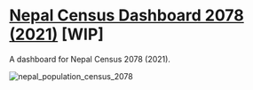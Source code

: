 # [Nepal Census Dashboard 2078 (2021)](https://rugnepal.github.io/nepalcensus2078/) [WIP]

A dashboard for Nepal Census 2078 (2021).

![nepal_population_census_2078](https://user-images.githubusercontent.com/8600091/230250461-b42cbf75-54d1-49c3-8e3a-8ea09da2b209.png)



